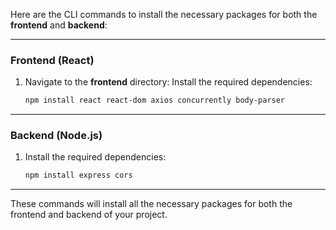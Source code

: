 Here are the CLI commands to install the necessary packages for both the **frontend** and **backend**:

---

### **Frontend (React)**

1. Navigate to the **frontend** directory:
   Install the required dependencies:
   ```bash
   npm install react react-dom axios concurrently body-parser
   ```

---

### **Backend (Node.js)**

1. Install the required dependencies:
   ```bash
   npm install express cors 
   ```

---

These commands will install all the necessary packages for both the frontend and backend of your project.
